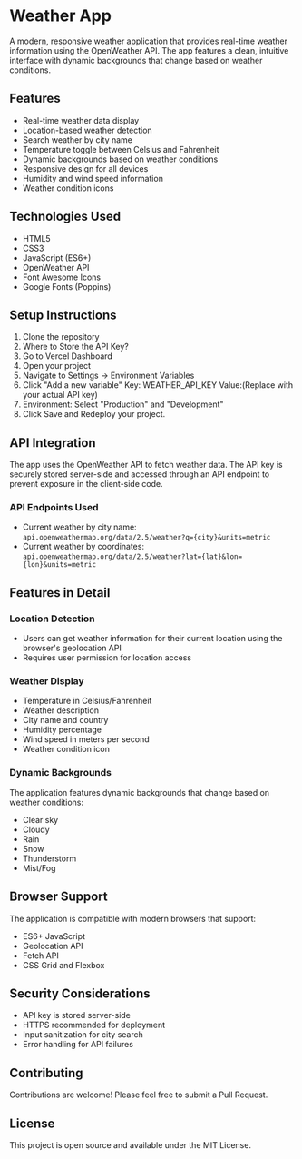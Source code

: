# Weather App

A modern, responsive weather application that provides real-time weather information using the OpenWeather API. The app features a clean, intuitive interface with dynamic backgrounds that change based on weather conditions.

## Features

- Real-time weather data display
- Location-based weather detection
- Search weather by city name
- Temperature toggle between Celsius and Fahrenheit
- Dynamic backgrounds based on weather conditions
- Responsive design for all devices
- Humidity and wind speed information
- Weather condition icons

## Technologies Used

- HTML5
- CSS3
- JavaScript (ES6+)
- OpenWeather API
- Font Awesome Icons
- Google Fonts (Poppins)

## Setup Instructions

1. Clone the repository
2. Where to Store the API Key?
3. Go to Vercel Dashboard
4. Open your project
5. Navigate to Settings → Environment Variables
6. Click "Add a new variable"
    Key: WEATHER_API_KEY
    Value:(Replace with your actual API key)
7. Environment: Select "Production" and "Development"
8. Click Save and Redeploy your project.

## API Integration

The app uses the OpenWeather API to fetch weather data. The API key is securely stored server-side and accessed through an API endpoint to prevent exposure in the client-side code.

### API Endpoints Used

- Current weather by city name: `api.openweathermap.org/data/2.5/weather?q={city}&units=metric`
- Current weather by coordinates: `api.openweathermap.org/data/2.5/weather?lat={lat}&lon={lon}&units=metric`

## Features in Detail

### Location Detection
- Users can get weather information for their current location using the browser's geolocation API
- Requires user permission for location access

### Weather Display
- Temperature in Celsius/Fahrenheit
- Weather description
- City name and country
- Humidity percentage
- Wind speed in meters per second
- Weather condition icon

### Dynamic Backgrounds
The application features dynamic backgrounds that change based on weather conditions:
- Clear sky
- Cloudy
- Rain
- Snow
- Thunderstorm
- Mist/Fog

## Browser Support

The application is compatible with modern browsers that support:
- ES6+ JavaScript
- Geolocation API
- Fetch API
- CSS Grid and Flexbox

## Security Considerations

- API key is stored server-side
- HTTPS recommended for deployment
- Input sanitization for city search
- Error handling for API failures

## Contributing

Contributions are welcome! Please feel free to submit a Pull Request.

## License

This project is open source and available under the MIT License.
